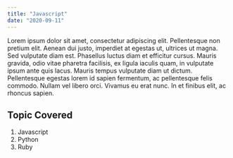 ```yaml
---
title: "Javascript"
date: "2020-09-11"
---
```


Lorem ipsum dolor sit amet, consectetur adipiscing elit. Pellentesque non pretium elit. Aenean dui justo, imperdiet at egestas ut, ultrices ut magna. Sed vulputate diam est. Phasellus luctus diam et efficitur cursus. Mauris gravida, odio vitae pharetra facilisis, ex ligula iaculis quam, in vulputate ipsum ante quis lacus. Mauris tempus vulputate diam ut dictum. Pellentesque egestas lorem id sapien fermentum, ac pellentesque felis commodo. Nullam vel libero orci. Vivamus eu erat nunc. In et finibus elit, ac rhoncus sapien.

## Topic Covered

1. Javascript
2. Python
3. Ruby
 